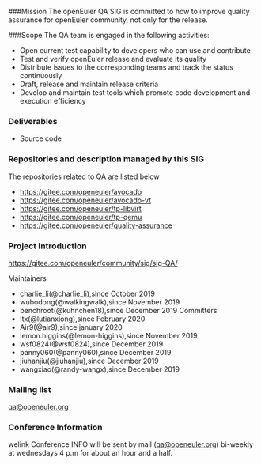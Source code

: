###Mission
The openEuler QA SIG is committed to how to improve quality assurance for openEuler community, not only for the release.

###Scope
The QA team is engaged in the following activities:
- Open current test capability to developers who can use and contribute
- Test and verify openEuler release and evaluate its quality
- Distribute issues to the corresponding teams and track the status continuously
- Draft, release and maintain release criteria
- Develop and maintain test tools which promote code development and execution efficiency

### Deliverables
- Source code

### Repositories and description managed by this SIG
The repositories related to QA are listed below
- https://gitee.com/openeuler/avocado
- https://gitee.com/openeuler/avocado-vt
- https://gitee.com/openeuler/tp-libvirt
- https://gitee.com/openeuler/tp-qemu
- https://gitee.com/openeuler/quality-assurance

### Project Introduction
https://gitee.com/openeuler/community/sig/sig-QA/

Maintainers
- charlie_li(@charlie_li),since October 2019
- wubodong(@walkingwalk),since November 2019
- benchroot(@kuhnchen18),since December 2019
Committers
- ltx(@lutianxiong),since February 2020
- Air9(@air9),since january 2020
- lemon.higgins(@lemon-higgins),since November 2019
- wsf0824(@wsf0824),since December 2019
- panny060(@panny060),since December 2019
- jiuhanjiu(@jiuhanjiu),since December 2019
- wangxiao(@randy-wangx),since December 2019

### Mailing list
qa@openeuler.org
### Conference Information
welink
Conference INFO will be sent by mail (qa@openeuler.org) bi-weekly at wednesdays 4 p.m for about an hour and a half.
